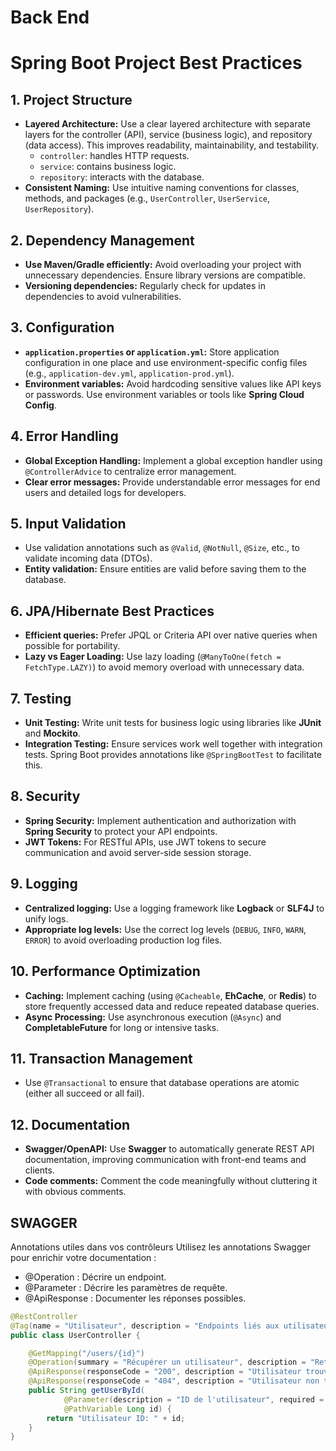 # Back End
# Spring Boot Project Best Practices

## 1. Project Structure
- **Layered Architecture:** Use a clear layered architecture with separate layers for the controller (API), service (business logic), and repository (data access). This improves readability, maintainability, and testability.
    - `controller`: handles HTTP requests.
    - `service`: contains business logic.
    - `repository`: interacts with the database.
- **Consistent Naming:** Use intuitive naming conventions for classes, methods, and packages (e.g., `UserController`, `UserService`, `UserRepository`).

## 2. Dependency Management
- **Use Maven/Gradle efficiently:** Avoid overloading your project with unnecessary dependencies. Ensure library versions are compatible.
- **Versioning dependencies:** Regularly check for updates in dependencies to avoid vulnerabilities.

## 3. Configuration
- **`application.properties` or `application.yml`:** Store application configuration in one place and use environment-specific config files (e.g., `application-dev.yml`, `application-prod.yml`).
- **Environment variables:** Avoid hardcoding sensitive values like API keys or passwords. Use environment variables or tools like **Spring Cloud Config**.

## 4. Error Handling
- **Global Exception Handling:** Implement a global exception handler using `@ControllerAdvice` to centralize error management.
- **Clear error messages:** Provide understandable error messages for end users and detailed logs for developers.

## 5. Input Validation
- Use validation annotations such as `@Valid`, `@NotNull`, `@Size`, etc., to validate incoming data (DTOs).
- **Entity validation:** Ensure entities are valid before saving them to the database.

## 6. JPA/Hibernate Best Practices
- **Efficient queries:** Prefer JPQL or Criteria API over native queries when possible for portability.
- **Lazy vs Eager Loading:** Use lazy loading (`@ManyToOne(fetch = FetchType.LAZY)`) to avoid memory overload with unnecessary data.

## 7. Testing
- **Unit Testing:** Write unit tests for business logic using libraries like **JUnit** and **Mockito**.
- **Integration Testing:** Ensure services work well together with integration tests. Spring Boot provides annotations like `@SpringBootTest` to facilitate this.

## 8. Security
- **Spring Security:** Implement authentication and authorization with **Spring Security** to protect your API endpoints.
- **JWT Tokens:** For RESTful APIs, use JWT tokens to secure communication and avoid server-side session storage.

## 9. Logging
- **Centralized logging:** Use a logging framework like **Logback** or **SLF4J** to unify logs.
- **Appropriate log levels:** Use the correct log levels (`DEBUG`, `INFO`, `WARN`, `ERROR`) to avoid overloading production log files.

## 10. Performance Optimization
- **Caching:** Implement caching (using `@Cacheable`, **EhCache**, or **Redis**) to store frequently accessed data and reduce repeated database queries.
- **Async Processing:** Use asynchronous execution (`@Async`) and **CompletableFuture** for long or intensive tasks.

## 11. Transaction Management
- Use `@Transactional` to ensure that database operations are atomic (either all succeed or all fail).

## 12. Documentation
- **Swagger/OpenAPI:** Use **Swagger** to automatically generate REST API documentation, improving communication with front-end teams and clients.
- **Code comments:** Comment the code meaningfully without cluttering it with obvious comments.

## SWAGGER

Annotations utiles dans vos contrôleurs
Utilisez les annotations Swagger pour enrichir votre documentation :

- @Operation : Décrire un endpoint.
- @Parameter : Décrire les paramètres de requête.
- @ApiResponse : Documenter les réponses possibles.

```java
@RestController
@Tag(name = "Utilisateur", description = "Endpoints liés aux utilisateurs")
public class UserController {

    @GetMapping("/users/{id}")
    @Operation(summary = "Récupérer un utilisateur", description = "Retourne un utilisateur par son ID")
    @ApiResponse(responseCode = "200", description = "Utilisateur trouvé")
    @ApiResponse(responseCode = "404", description = "Utilisateur non trouvé")
    public String getUserById(
            @Parameter(description = "ID de l'utilisateur", required = true)
            @PathVariable Long id) {
        return "Utilisateur ID: " + id;
    }
}